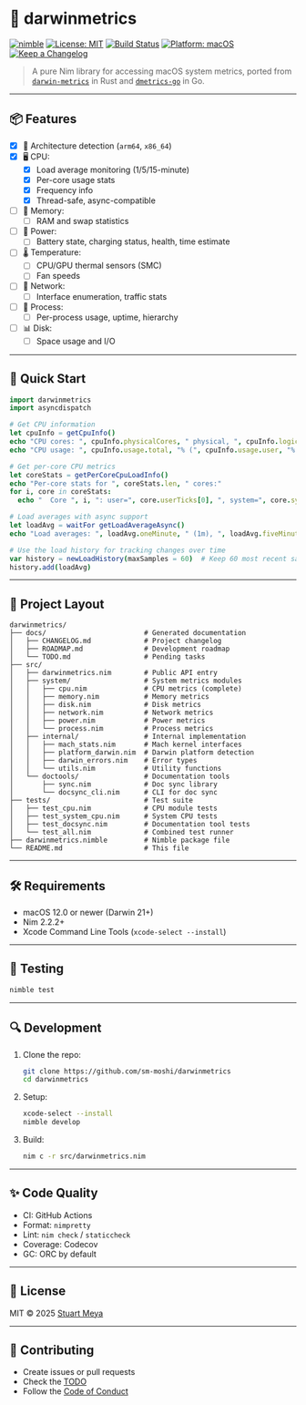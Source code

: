 # 🐹 darwinmetrics

[![nimble](https://img.shields.io/badge/nimble-develop-orange)](https://github.com/sm-moshi/darwinmetrics)
[![License: MIT](https://img.shields.io/badge/License-MIT-blue.svg)](LICENSE)
[![Build Status](https://github.com/sm-moshi/darwinmetrics/actions/workflows/build.yml/badge.svg?branch=develop)](https://github.com/sm-moshi/darwinmetrics/actions/workflows/build.yml)
[![Platform: macOS](https://img.shields.io/badge/platform-macOS%20(Darwin)-lightblue.svg)](#)
[![Keep a Changelog](https://img.shields.io/badge/changelog-Keep%20a%20Changelog-%23E05735)](docs/CHANGELOG.md)

> A pure Nim library for accessing macOS system metrics, ported from [`darwin-metrics`](https://github.com/sm-moshi/darwin-metrics) in Rust and [`dmetrics-go`](https://github.com/sm-moshi/dmetrics-go) in Go.

---

## 📦 Features

- [x] 🧠 Architecture detection (`arm64`, `x86_64`)
- [x] 🖥️ CPU:
  - [x] Load average monitoring (1/5/15-minute)
  - [x] Per-core usage stats
  - [x] Frequency info
  - [x] Thread-safe, async-compatible
- [ ] 💾 Memory:
  - [ ] RAM and swap statistics
- [ ] 🔋 Power:
  - [ ] Battery state, charging status, health, time estimate
- [ ] 🌡️ Temperature:
  - [ ] CPU/GPU thermal sensors (SMC)
  - [ ] Fan speeds
- [ ] 📡 Network:
  - [ ] Interface enumeration, traffic stats
- [ ] 🧵 Process:
  - [ ] Per-process usage, uptime, hierarchy
- [ ] 📊 Disk:
  - [ ] Space usage and I/O

---

## 🚀 Quick Start

```nim
import darwinmetrics
import asyncdispatch

# Get CPU information
let cpuInfo = getCpuInfo()
echo "CPU cores: ", cpuInfo.physicalCores, " physical, ", cpuInfo.logicalCores, " logical"
echo "CPU usage: ", cpuInfo.usage.total, "% (", cpuInfo.usage.user, "% user, ", cpuInfo.usage.system, "% system)"

# Get per-core CPU metrics
let coreStats = getPerCoreCpuLoadInfo()
echo "Per-core stats for ", coreStats.len, " cores:"
for i, core in coreStats:
  echo "  Core ", i, ": user=", core.userTicks[0], ", system=", core.systemTicks[0]

# Load averages with async support
let loadAvg = waitFor getLoadAverageAsync()
echo "Load averages: ", loadAvg.oneMinute, " (1m), ", loadAvg.fiveMinute, " (5m), ", loadAvg.fifteenMinute, " (15m)"

# Use the load history for tracking changes over time
var history = newLoadHistory(maxSamples = 60)  # Keep 60 most recent samples
history.add(loadAvg)
```

---

## 📁 Project Layout

```
darwinmetrics/
├── docs/                        # Generated documentation
│   ├── CHANGELOG.md             # Project changelog
│   ├── ROADMAP.md               # Development roadmap
│   └── TODO.md                  # Pending tasks
├── src/
│   ├── darwinmetrics.nim        # Public API entry
│   ├── system/                  # System metrics modules
│   │   ├── cpu.nim              # CPU metrics (complete)
│   │   ├── memory.nim           # Memory metrics
│   │   ├── disk.nim             # Disk metrics
│   │   ├── network.nim          # Network metrics
│   │   ├── power.nim            # Power metrics
│   │   └── process.nim          # Process metrics
│   ├── internal/                # Internal implementation
│   │   ├── mach_stats.nim       # Mach kernel interfaces
│   │   ├── platform_darwin.nim  # Darwin platform detection
│   │   ├── darwin_errors.nim    # Error types
│   │   └── utils.nim            # Utility functions
│   └── doctools/                # Documentation tools
│       ├── sync.nim             # Doc sync library
│       └── docsync_cli.nim      # CLI for doc sync
├── tests/                       # Test suite
│   ├── test_cpu.nim             # CPU module tests
│   ├── test_system_cpu.nim      # System CPU tests
│   ├── test_docsync.nim         # Documentation tool tests
│   └── test_all.nim             # Combined test runner
├── darwinmetrics.nimble         # Nimble package file
└── README.md                    # This file
```

---

## 🛠 Requirements

- macOS 12.0 or newer (Darwin 21+)
- Nim 2.2.2+
- Xcode Command Line Tools (`xcode-select --install`)

---

## 🧪 Testing

```bash
nimble test
```

---

## 🔍 Development

1. Clone the repo:

    ```sh
    git clone https://github.com/sm-moshi/darwinmetrics
    cd darwinmetrics
    ```

2. Setup:

    ```sh
    xcode-select --install
    nimble develop
    ```

3. Build:

    ```sh
    nim c -r src/darwinmetrics.nim
    ```

---

## ✨ Code Quality

- CI: GitHub Actions
- Format: `nimpretty`
- Lint: `nim check` / `staticcheck`
- Coverage: Codecov
- GC: ORC by default

---

## 📜 License

MIT © 2025 [Stuart Meya](https://github.com/sm-moshi)

---

## 🤝 Contributing

- Create issues or pull requests
- Check the [TODO](docs/TODO.md)
- Follow the [Code of Conduct](docs/CODE_OF_CONDUCT.md)
